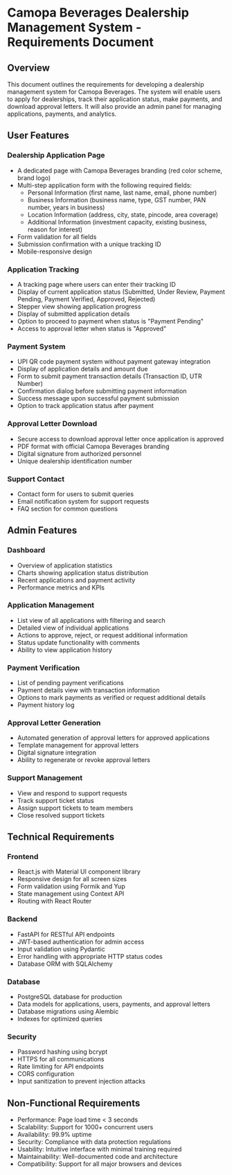 # Camopa Beverages Dealership Management System - Requirements Document

## Overview
This document outlines the requirements for developing a dealership management system for Camopa Beverages. The system will enable users to apply for dealerships, track their application status, make payments, and download approval letters. It will also provide an admin panel for managing applications, payments, and analytics.

## User Features

### Dealership Application Page
- A dedicated page with Camopa Beverages branding (red color scheme, brand logo)
- Multi-step application form with the following required fields:
  - Personal Information (first name, last name, email, phone number)
  - Business Information (business name, type, GST number, PAN number, years in business)
  - Location Information (address, city, state, pincode, area coverage)
  - Additional Information (investment capacity, existing business, reason for interest)
- Form validation for all fields
- Submission confirmation with a unique tracking ID
- Mobile-responsive design

### Application Tracking
- A tracking page where users can enter their tracking ID
- Display of current application status (Submitted, Under Review, Payment Pending, Payment Verified, Approved, Rejected)
- Stepper view showing application progress
- Display of submitted application details
- Option to proceed to payment when status is "Payment Pending"
- Access to approval letter when status is "Approved"

### Payment System
- UPI QR code payment system without payment gateway integration
- Display of application details and amount due
- Form to submit payment transaction details (Transaction ID, UTR Number)
- Confirmation dialog before submitting payment information
- Success message upon successful payment submission
- Option to track application status after payment

### Approval Letter Download
- Secure access to download approval letter once application is approved
- PDF format with official Camopa Beverages branding
- Digital signature from authorized personnel
- Unique dealership identification number

### Support Contact
- Contact form for users to submit queries
- Email notification system for support requests
- FAQ section for common questions

## Admin Features

### Dashboard
- Overview of application statistics
- Charts showing application status distribution
- Recent applications and payment activity
- Performance metrics and KPIs

### Application Management
- List view of all applications with filtering and search
- Detailed view of individual applications
- Actions to approve, reject, or request additional information
- Status update functionality with comments
- Ability to view application history

### Payment Verification
- List of pending payment verifications
- Payment details view with transaction information
- Options to mark payments as verified or request additional details
- Payment history log

### Approval Letter Generation
- Automated generation of approval letters for approved applications
- Template management for approval letters
- Digital signature integration
- Ability to regenerate or revoke approval letters

### Support Management
- View and respond to support requests
- Track support ticket status
- Assign support tickets to team members
- Close resolved support tickets

## Technical Requirements

### Frontend
- React.js with Material UI component library
- Responsive design for all screen sizes
- Form validation using Formik and Yup
- State management using Context API
- Routing with React Router

### Backend
- FastAPI for RESTful API endpoints
- JWT-based authentication for admin access
- Input validation using Pydantic
- Error handling with appropriate HTTP status codes
- Database ORM with SQLAlchemy

### Database
- PostgreSQL database for production
- Data models for applications, users, payments, and approval letters
- Database migrations using Alembic
- Indexes for optimized queries

### Security
- Password hashing using bcrypt
- HTTPS for all communications
- Rate limiting for API endpoints
- CORS configuration
- Input sanitization to prevent injection attacks

## Non-Functional Requirements
- Performance: Page load time < 3 seconds
- Scalability: Support for 1000+ concurrent users
- Availability: 99.9% uptime
- Security: Compliance with data protection regulations
- Usability: Intuitive interface with minimal training required
- Maintainability: Well-documented code and architecture
- Compatibility: Support for all major browsers and devices
